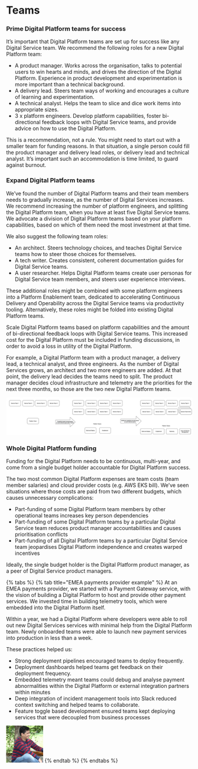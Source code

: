 # Teams

### Prime Digital Platform teams for success

It’s important that Digital Platform teams are set up for success like any Digital Service team. We recommend the following roles for a new Digital Platform team:

* A product manager. Works across the organisation, talks to potential users to win hearts and minds, and drives the direction of the Digital Platform. Experience in product development and experimentation is more important than a technical background.
* A delivery lead. Steers team ways of working and encourages a culture of learning and experimentation.
* A technical analyst. Helps the team to slice and dice work items into appropriate sizes.
* 3 x platform engineers. Develop platform capabilities, foster bi-directional feedback loops with Digital Service teams, and provide advice on how to use the Digital Platform.

This is a recommendation, not a rule. You might need to start out with a smaller team for funding reasons. In that situation, a single person could fill the product manager and delivery lead roles, or delivery lead and technical analyst. It’s important such an accommodation is time limited, to guard against burnout.

### Expand Digital Platform teams

We’ve found the number of Digital Platform teams and their team members needs to gradually increase, as the number of Digital Services increases. We recommend increasing the number of platform engineers, and splitting the Digital Platform team, when you have at least five Digital Service teams. We advocate a division of Digital Platform teams based on your platform capabilities, based on which of them need the most investment at that time. 

We also suggest the following team roles:

* An architect. Steers technology choices, and teaches Digital Service teams how to steer those choices for themselves.
* A tech writer. Creates consistent, coherent documentation guides for Digital Service teams. 
* A user researcher. Helps Digital Platform teams create user personas for Digital Service team members, and steers user experience interviews.

These additional roles might be combined with some platform engineers into a Platform Enablement team, dedicated to accelerating Continuous Delivery and Operability across the Digital Service teams via productivity tooling. Alternatively, these roles might be folded into existing Digital Platform teams.

Scale Digital Platform teams based on platform capabilities and the amount of bi-directional feedback loops with Digital Service teams. This increased cost for the Digital Platform must be included in funding discussions, in order to avoid a loss in utility of the Digital Platform.

For example, a Digital Platform team with a product manager, a delivery lead, a technical analyst, and three engineers. As the number of Digital Services grows, an architect and two more engineers are added. At that point, the delivery lead decides the teams need to split. The product manager decides cloud infrastructure and telemetry are the priorities for the next three months, so those are the two new Digital Platform teams.

![Service Team growth driving growth and reorganisation in the platform team around capabilities provided to the Service Teams](../.gitbook/assets/expanding-platform-teams.png)

### Whole Digital Platform funding

Funding for the Digital Platform needs to be continuous, multi-year, and come from a single budget holder accountable for Digital Platform success. 

The two most common Digital Platform expenses are team costs \(team member salaries\) and cloud provider costs \(e.g. AWS EKS bill\). We’ve seen situations where those costs are paid from two different budgets, which causes unnecessary complications:

* Part-funding of some Digital Platform team members by other operational teams increases key person dependencies
* Part-funding of some Digital Platform teams by a particular Digital Service team reduces product manager accountabilities and causes prioritisation conflicts
* Part-funding of all Digital Platform teams by a particular Digital Service team jeopardises Digital Platform independence and creates warped incentives 

Ideally, the single budget holder is the Digital Platform product manager, as a peer of Digital Service product managers.

{% tabs %}
{% tab title="EMEA payments provider example" %}
At an EMEA payments provider, we started with a Payment Gateway service, with the vision of building a Digital Platform to host and provide other payment services. We invested time in building telemetry tools, which were embedded into the Digital Platform itself.

Within a year, we had a Digital Platform where developers were able to roll out new Digital Services services with minimal help from the Digital Platform team. Newly onboarded teams were able to launch new payment services into production in less than a week. 

These practices helped us:  


* Strong deployment pipelines encouraged teams to deploy frequently.
* Deployment dashboards helped teams get feedback on their deployment frequency.
* Embedded telemetry meant teams could debug and analyse payment abnormalities within the Digital Platform or external integration partners within minutes
* Deep integration of incident management tools into Slack reduced context switching and helped teams to collaborate.
* Feature toggle based development ensured teams kept deploying services that were decoupled from business processes

![Anant Pal](../.gitbook/assets/anantpal.jpeg)
{% endtab %}
{% endtabs %}

